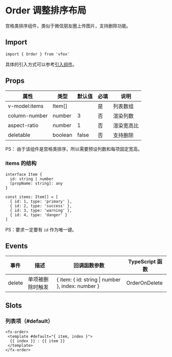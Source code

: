 # Order 调整排序布局

宫格类排序组件，类似于微信朋友圈上传图片，支持删除功能。

## Import

```
import { Order } from 'vfox'
```

具体的引入方式可以参考[引入组件](../guide/import.md)。

## Props

| 属性          | 类型    | 默认值 | 必填 | 说明       |
| ------------- | ------- | ------ | ---- | ---------- |
| v-model:items | Item[]  |        | 是   | 列表数组   |
| column-number | number  | 3      | 否   | 渲染列数   |
| aspect-ratio  | number  | 1      | 否   | 渲染宽高比 |
| deletable     | boolean | false  | 否   | 支持删除   |

PS： 由于该组件是宫格类排序，所以需要预设列数和每项固定宽高。

### items 的结构

```
interface Item {
  id: string | number
  [propName: string]: any
}

const items: Item[] = [
  { id: 1, type: 'primary' },
  { id: 2, type: 'success' },
  { id: 3, type: 'warning' },
  { id: 4, type: 'danger' }
]
```

PS：要求一定要有 `id` 作为唯一键。

## Events

| 事件   | 描述             | 回调函数参数                                      | TypeScript 函数 |
| ------ | ---------------- | ------------------------------------------------- | --------------- |
| delete | 单项被删除时触发 | { item: { id: string \| number }, index: number } | OrderOnDelete   |

## Slots

### 列表项（#default）

```
<fx-order>
 <template #default="{ item, index }">
  {{ index }} : {{ item }}
 </template>
</fx-order>
```
